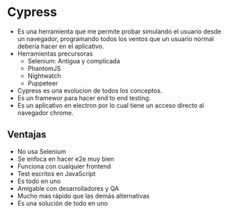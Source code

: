 # Cypress

* Es una herramienta que me permite probar simulando el usuario desde un navegador, programando todos los ventos que un usuario normal deberia hacer en el aplicativo.
* Herramientas precursoras
  * Selenium: Antigua y complicada
  * PhantomJS
  * Nightwatch
  * Puppeteer
* Cypress es una evolucion de todos los conceptos.
* Es un framewor para hacer end to end testing.
* Es un aplicativo en electron por lo cual tiene un acceso directo al navegador chrome.

## Ventajas

* No usa Selenium
* Se enfoca en hacer e2e muy bien
* Funciona con cualquier frontend
* Test escritos en JavaScript
* Es todo en uno
* Amigable con desarrolladores y QA
* Mucho más rápido que las demás alternativas
* Es una solución de todo en uno

